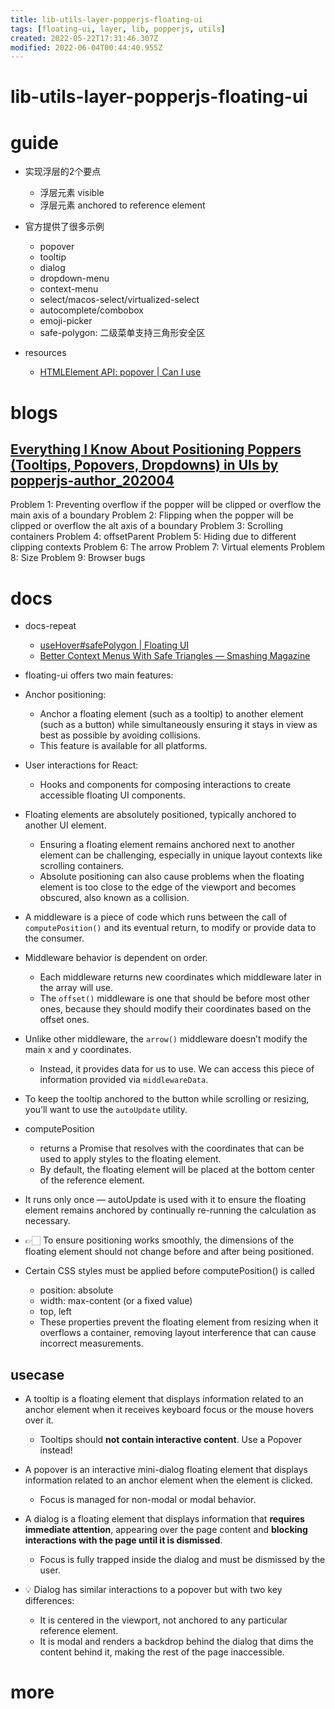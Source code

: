 ```yaml
---
title: lib-utils-layer-popperjs-floating-ui
tags: [floating-ui, layer, lib, popperjs, utils]
created: 2022-05-22T17:31:46.307Z
modified: 2022-06-04T00:44:40.955Z
---
```


# lib-utils-layer-popperjs-floating-ui

# guide

- 实现浮层的2个要点
  - 浮层元素 visible
  - 浮层元素 anchored to reference element

- 官方提供了很多示例
  - popover
  - tooltip
  - dialog
  - dropdown-menu
  - context-menu
  - select/macos-select/virtualized-select
  - autocomplete/combobox
  - emoji-picker
  - safe-polygon: 二级菜单支持三角形安全区

- resources
  - [HTMLElement API: popover | Can I use](https://caniuse.com/mdn-api_htmlelement_popover)
# blogs

## [Everything I Know About Positioning Poppers (Tooltips, Popovers, Dropdowns) in UIs by popperjs-author_202004](https://dev.to/atomiks/everything-i-know-about-positioning-poppers-tooltips-popovers-dropdowns-in-uis-3nkl)

Problem 1: Preventing overflow if the popper will be clipped or overflow the main axis of a boundary
Problem 2: Flipping when the popper will be clipped or overflow the alt axis of a boundary
Problem 3: Scrolling containers
Problem 4: offsetParent
Problem 5: Hiding due to different clipping contexts
Problem 6: The arrow
Problem 7: Virtual elements
Problem 8: Size
Problem 9: Browser bugs

# docs
- docs-repeat
  - [useHover#safePolygon | Floating UI](https://floating-ui.com/docs/usehover#safepolygon)
  - [Better Context Menus With Safe Triangles — Smashing Magazine](https://www.smashingmagazine.com/2023/08/better-context-menus-safe-triangles/)

- floating-ui offers two main features:
- Anchor positioning: 
  - Anchor a floating element (such as a tooltip) to another element (such as a button) while simultaneously ensuring it stays in view as best as possible by avoiding collisions. 
  - This feature is available for all platforms.
- User interactions for React:
  - Hooks and components for composing interactions to create accessible floating UI components.

- Floating elements are absolutely positioned, typically anchored to another UI element. 
  - Ensuring a floating element remains anchored next to another element can be challenging, especially in unique layout contexts like scrolling containers.
  - Absolute positioning can also cause problems when the floating element is too close to the edge of the viewport and becomes obscured, also known as a collision. 

- A middleware is a piece of code which runs between the call of `computePosition()` and its eventual return, to modify or provide data to the consumer.

- Middleware behavior is dependent on order. 
  - Each middleware returns new coordinates which middleware later in the array will use. 
  - The `offset()` middleware is one that should be before most other ones, because they should modify their coordinates based on the offset ones.

- Unlike other middleware, the `arrow()` middleware doesn’t modify the main x and y coordinates. 
  - Instead, it provides data for us to use. We can access this piece of information provided via `middlewareData`.

- To keep the tooltip anchored to the button while scrolling or resizing, you’ll want to use the `autoUpdate` utility.

- computePosition
  - returns a Promise that resolves with the coordinates that can be used to apply styles to the floating element.
  - By default, the floating element will be placed at the bottom center of the reference element.
- It runs only once — autoUpdate is used with it to ensure the floating element remains anchored by continually re-running the calculation as necessary.

- 👉🏻 To ensure positioning works smoothly, the dimensions of the floating element should not change before and after being positioned.
- Certain CSS styles must be applied before computePosition() is called
  - position: absolute
  - width: max-content (or a fixed value)
  - top, left
  - These properties prevent the floating element from resizing when it overflows a container, removing layout interference that can cause incorrect measurements.

## usecase

- A tooltip is a floating element that displays information related to an anchor element when it receives keyboard focus or the mouse hovers over it.
  - Tooltips should **not contain interactive content**. Use a Popover instead!

- A popover is an interactive mini-dialog floating element that displays information related to an anchor element when the element is clicked.
  - Focus is managed for non-modal or modal behavior.

- A dialog is a floating element that displays information that **requires immediate attention**, appearing over the page content and **blocking interactions with the page until it is dismissed**.
  - Focus is fully trapped inside the dialog and must be dismissed by the user.

- 💡 Dialog has similar interactions to a popover but with two key differences:
  - It is centered in the viewport, not anchored to any particular reference element.
  - It is modal and renders a backdrop behind the dialog that dims the content behind it, making the rest of the page inaccessible.
# more
